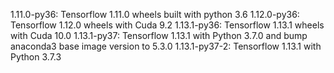 1.11.0-py36: Tensorflow 1.11.0 wheels built with python 3.6
1.12.0-py36: Tensorflow 1.12.0 wheels with Cuda 9.2
1.13.1-py36: Tensorflow 1.13.1 wheels with Cuda 10.0
1.13.1-py37: Tensorflow 1.13.1 with Python 3.7.0 and bump anaconda3 base image version to 5.3.0 
1.13.1-py37-2: Tensorflow 1.13.1 with Python 3.7.3
